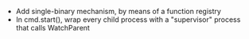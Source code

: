 - Add single-binary mechanism, by means of a function registry
- In cmd.start(), wrap every child process with a "supervisor" process that
  calls WatchParent
